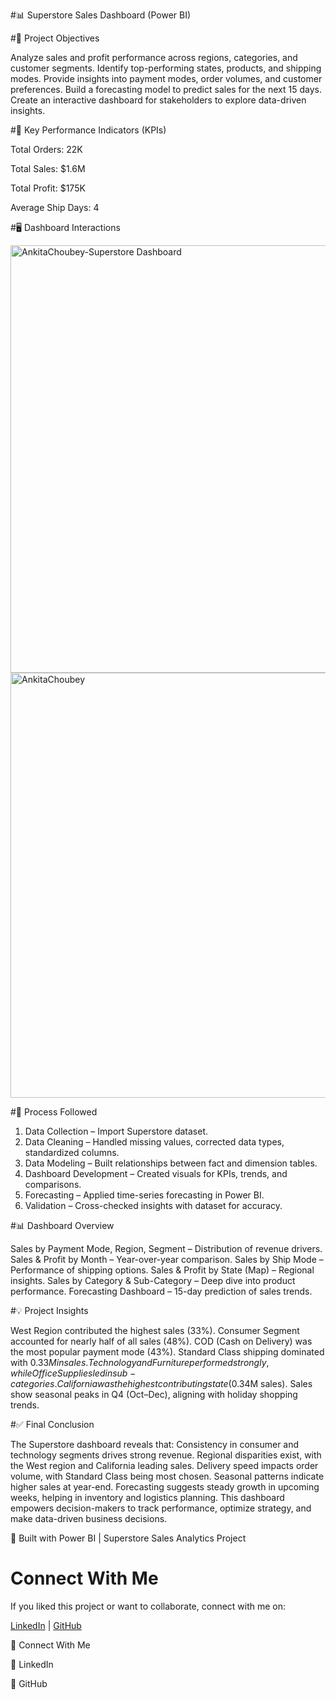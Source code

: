 #📊 Superstore Sales Dashboard (Power BI)

#🎯 Project Objectives

Analyze sales and profit performance across regions, categories, and customer segments.
Identify top-performing states, products, and shipping modes.
Provide insights into payment modes, order volumes, and customer preferences.
Build a forecasting model to predict sales for the next 15 days.
Create an interactive dashboard for stakeholders to explore data-driven insights.

#📌 Key Performance Indicators (KPIs)

Total Orders: 22K

Total Sales: $1.6M

Total Profit: $175K

Average Ship Days: 4

#🖥️ Dashboard Interactions

<img width="1225" height="684" alt="AnkitaChoubey-Superstore Dashboard" src="https://github.com/user-attachments/assets/f58cb491-c7a2-4367-8a0c-77000d935733" />
<img width="1210" height="680" alt="AnkitaChoubey" src="https://github.com/user-attachments/assets/7db7505b-ad14-4027-9b4b-95715e621b06" />

#🔄 Process Followed

1. Data Collection – Import Superstore dataset.
2. Data Cleaning – Handled missing values, corrected data types, standardized columns.
3. Data Modeling – Built relationships between fact and dimension tables.
4. Dashboard Development – Created visuals for KPIs, trends, and comparisons.
5. Forecasting – Applied time-series forecasting in Power BI.
6. Validation – Cross-checked insights with dataset for accuracy.

#📊 Dashboard Overview

Sales by Payment Mode, Region, Segment – Distribution of revenue drivers.
Sales & Profit by Month – Year-over-year comparison.
Sales by Ship Mode – Performance of shipping options.
Sales & Profit by State (Map) – Regional insights.
Sales by Category & Sub-Category – Deep dive into product performance.
Forecasting Dashboard – 15-day prediction of sales trends.

#💡 Project Insights

West Region contributed the highest sales (33%).
Consumer Segment accounted for nearly half of all sales (48%).
COD (Cash on Delivery) was the most popular payment mode (43%).
Standard Class shipping dominated with $0.33M in sales.
Technology and Furniture performed strongly, while Office Supplies led in sub-categories.
California was the highest contributing state ($0.34M sales).
Sales show seasonal peaks in Q4 (Oct–Dec), aligning with holiday shopping trends.

#✅ Final Conclusion

The Superstore dashboard reveals that:
Consistency in consumer and technology segments drives strong revenue.
Regional disparities exist, with the West region and California leading sales.
Delivery speed impacts order volume, with Standard Class being most chosen.
Seasonal patterns indicate higher sales at year-end.
Forecasting suggests steady growth in upcoming weeks, helping in inventory and logistics planning.
This dashboard empowers decision-makers to track performance, optimize strategy, and make data-driven business decisions.


🚀 Built with Power BI | Superstore Sales Analytics Project
 
# Connect With Me

If you liked this project or want to collaborate, connect with me on:

 [LinkedIn]( https://www.linkedin.com/in/ankita-c-4a1581212) | [GitHub](https://github.com/AnkitaChoubey/AnkitaChoubey)

 
 
 
 
 
 
 
 
 
 
 
 
 
 
 🤝 Connect With Me

💼 LinkedIn

📂 GitHub


